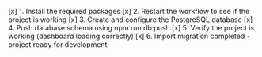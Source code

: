[x] 1. Install the required packages
[x] 2. Restart the workflow to see if the project is working
[x] 3. Create and configure the PostgreSQL database
[x] 4. Push database schema using npm run db:push
[x] 5. Verify the project is working (dashboard loading correctly)
[x] 6. Import migration completed - project ready for development